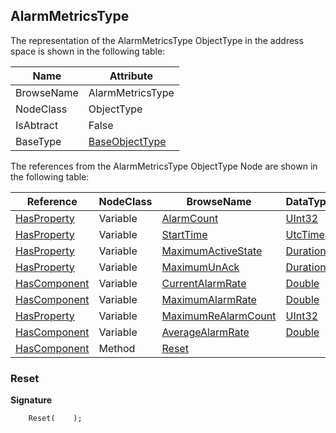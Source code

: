 <!-- objecttype -->
## AlarmMetricsType

The representation of the AlarmMetricsType ObjectType in the address space is shown in the following table:  

|Name|Attribute|
|---|---|
|BrowseName|AlarmMetricsType|
|NodeClass|ObjectType|
|IsAbtract|False|
|BaseType|[BaseObjectType](../../../Part5/ObjectTypes/BaseObjectType/readme.md)|

The references from the AlarmMetricsType ObjectType Node are shown in the following table:  

|Reference|NodeClass|BrowseName|DataType|TypeDefinition|ModellingRule|
|---|---|---|---|---|---|
|[HasProperty](../../../Part3/ReferenceTypes/HasProperty/readme.md)|Variable|[AlarmCount](#AlarmCount)|[UInt32](../../../Part3/DataTypes/UInt32/readme.md)|[PropertyType](../../Part5/VariableTypes/PropertyType/readme.md)|[Mandatory](../../Objects/Mandatory/readme.md)|
|[HasProperty](../../../Part3/ReferenceTypes/HasProperty/readme.md)|Variable|[StartTime](#StartTime)|[UtcTime](../../../Part3/DataTypes/UtcTime/readme.md)|[PropertyType](../../Part5/VariableTypes/PropertyType/readme.md)|[Mandatory](../../Objects/Mandatory/readme.md)|
|[HasProperty](../../../Part3/ReferenceTypes/HasProperty/readme.md)|Variable|[MaximumActiveState](#MaximumActiveState)|[Duration](../../../Part3/DataTypes/Duration/readme.md)|[PropertyType](../../Part5/VariableTypes/PropertyType/readme.md)|[Mandatory](../../Objects/Mandatory/readme.md)|
|[HasProperty](../../../Part3/ReferenceTypes/HasProperty/readme.md)|Variable|[MaximumUnAck](#MaximumUnAck)|[Duration](../../../Part3/DataTypes/Duration/readme.md)|[PropertyType](../../Part5/VariableTypes/PropertyType/readme.md)|[Mandatory](../../Objects/Mandatory/readme.md)|
|[HasComponent](../../../Part3/ReferenceTypes/HasComponent/readme.md)|Variable|[CurrentAlarmRate](#CurrentAlarmRate)|[Double](../../../Part3/DataTypes/Double/readme.md)|[AlarmRateVariableType](../../Part9/VariableTypes/AlarmRateVariableType/readme.md)|[Mandatory](../../Objects/Mandatory/readme.md)|
|[HasComponent](../../../Part3/ReferenceTypes/HasComponent/readme.md)|Variable|[MaximumAlarmRate](#MaximumAlarmRate)|[Double](../../../Part3/DataTypes/Double/readme.md)|[AlarmRateVariableType](../../Part9/VariableTypes/AlarmRateVariableType/readme.md)|[Mandatory](../../Objects/Mandatory/readme.md)|
|[HasProperty](../../../Part3/ReferenceTypes/HasProperty/readme.md)|Variable|[MaximumReAlarmCount](#MaximumReAlarmCount)|[UInt32](../../../Part3/DataTypes/UInt32/readme.md)|[PropertyType](../../Part5/VariableTypes/PropertyType/readme.md)|[Mandatory](../../Objects/Mandatory/readme.md)|
|[HasComponent](../../../Part3/ReferenceTypes/HasComponent/readme.md)|Variable|[AverageAlarmRate](#AverageAlarmRate)|[Double](../../../Part3/DataTypes/Double/readme.md)|[AlarmRateVariableType](../../Part9/VariableTypes/AlarmRateVariableType/readme.md)|[Mandatory](../../Objects/Mandatory/readme.md)|
|[HasComponent](../../../Part3/ReferenceTypes/HasComponent/readme.md)|Method|[Reset](#Reset)|||[Mandatory](../../Objects/Mandatory/readme.md)|

### <a name="Reset"></a>Reset

**Signature**
```
    Reset(    );
```

